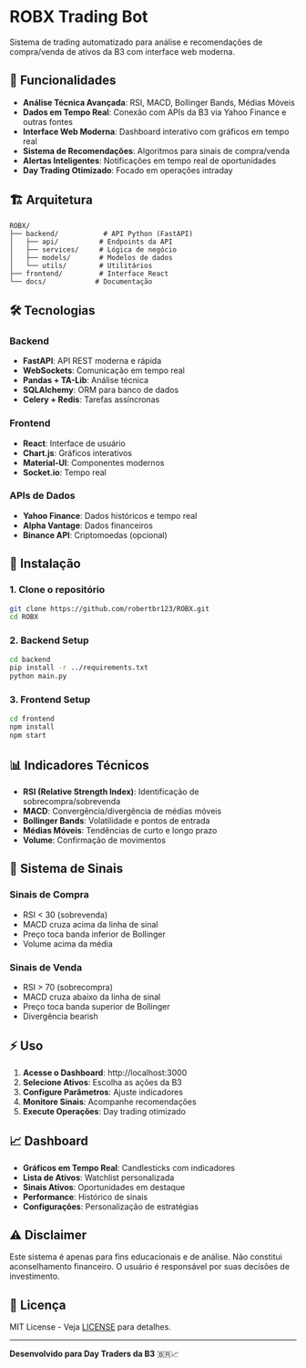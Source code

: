 # ROBX Trading Bot

Sistema de trading automatizado para análise e recomendações de compra/venda de ativos da B3 com interface web moderna.

## 🚀 Funcionalidades

- **Análise Técnica Avançada**: RSI, MACD, Bollinger Bands, Médias Móveis
- **Dados em Tempo Real**: Conexão com APIs da B3 via Yahoo Finance e outras fontes
- **Interface Web Moderna**: Dashboard interativo com gráficos em tempo real
- **Sistema de Recomendações**: Algoritmos para sinais de compra/venda
- **Alertas Inteligentes**: Notificações em tempo real de oportunidades
- **Day Trading Otimizado**: Focado em operações intraday

## 🏗️ Arquitetura

```
ROBX/
├── backend/           # API Python (FastAPI)
│   ├── api/          # Endpoints da API
│   ├── services/     # Lógica de negócio
│   ├── models/       # Modelos de dados
│   └── utils/        # Utilitários
├── frontend/         # Interface React
└── docs/            # Documentação
```

## 🛠️ Tecnologias

### Backend
- **FastAPI**: API REST moderna e rápida
- **WebSockets**: Comunicação em tempo real
- **Pandas + TA-Lib**: Análise técnica
- **SQLAlchemy**: ORM para banco de dados
- **Celery + Redis**: Tarefas assíncronas

### Frontend
- **React**: Interface de usuário
- **Chart.js**: Gráficos interativos
- **Material-UI**: Componentes modernos
- **Socket.io**: Tempo real

### APIs de Dados
- **Yahoo Finance**: Dados históricos e tempo real
- **Alpha Vantage**: Dados financeiros
- **Binance API**: Criptomoedas (opcional)

## 🚀 Instalação

### 1. Clone o repositório
```bash
git clone https://github.com/robertbr123/ROBX.git
cd ROBX
```

### 2. Backend Setup
```bash
cd backend
pip install -r ../requirements.txt
python main.py
```

### 3. Frontend Setup
```bash
cd frontend
npm install
npm start
```

## 📊 Indicadores Técnicos

- **RSI (Relative Strength Index)**: Identificação de sobrecompra/sobrevenda
- **MACD**: Convergência/divergência de médias móveis
- **Bollinger Bands**: Volatilidade e pontos de entrada
- **Médias Móveis**: Tendências de curto e longo prazo
- **Volume**: Confirmação de movimentos

## 🎯 Sistema de Sinais

### Sinais de Compra
- RSI < 30 (sobrevenda)
- MACD cruza acima da linha de sinal
- Preço toca banda inferior de Bollinger
- Volume acima da média

### Sinais de Venda
- RSI > 70 (sobrecompra)
- MACD cruza abaixo da linha de sinal
- Preço toca banda superior de Bollinger
- Divergência bearish

## ⚡ Uso

1. **Acesse o Dashboard**: http://localhost:3000
2. **Selecione Ativos**: Escolha as ações da B3
3. **Configure Parâmetros**: Ajuste indicadores
4. **Monitore Sinais**: Acompanhe recomendações
5. **Execute Operações**: Day trading otimizado

## 📈 Dashboard

- **Gráficos em Tempo Real**: Candlesticks com indicadores
- **Lista de Ativos**: Watchlist personalizada
- **Sinais Ativos**: Oportunidades em destaque
- **Performance**: Histórico de sinais
- **Configurações**: Personalização de estratégias

## ⚠️ Disclaimer

Este sistema é apenas para fins educacionais e de análise. Não constitui aconselhamento financeiro. O usuário é responsável por suas decisões de investimento.

## 📝 Licença

MIT License - Veja [LICENSE](LICENSE) para detalhes.

---

**Desenvolvido para Day Traders da B3** 🇧🇷📈